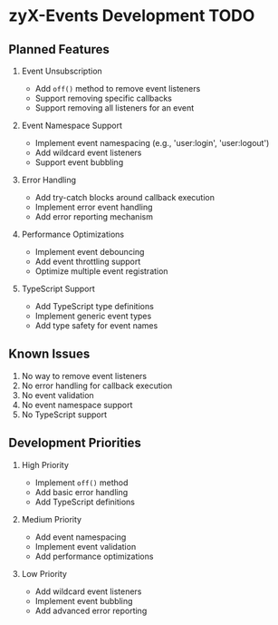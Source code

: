 # zyX-Events Development TODO

## Planned Features

1. Event Unsubscription
   - Add `off()` method to remove event listeners
   - Support removing specific callbacks
   - Support removing all listeners for an event

2. Event Namespace Support
   - Implement event namespacing (e.g., 'user:login', 'user:logout')
   - Add wildcard event listeners
   - Support event bubbling

3. Error Handling
   - Add try-catch blocks around callback execution
   - Implement error event handling
   - Add error reporting mechanism

4. Performance Optimizations
   - Implement event debouncing
   - Add event throttling support
   - Optimize multiple event registration

5. TypeScript Support
   - Add TypeScript type definitions
   - Implement generic event types
   - Add type safety for event names

## Known Issues

1. No way to remove event listeners
2. No error handling for callback execution
3. No event validation
4. No event namespace support
5. No TypeScript support

## Development Priorities

1. High Priority
   - Implement `off()` method
   - Add basic error handling
   - Add TypeScript definitions

2. Medium Priority
   - Add event namespacing
   - Implement event validation
   - Add performance optimizations

3. Low Priority
   - Add wildcard event listeners
   - Implement event bubbling
   - Add advanced error reporting 